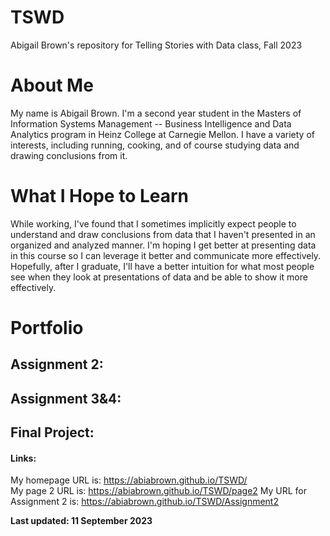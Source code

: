 # TSWD
Abigail Brown's repository for Telling Stories with Data class, Fall 2023

# About Me
My name is Abigail Brown. I'm a second year student in the Masters of Information Systems Management -- Business Intelligence and Data Analytics program in Heinz College at Carnegie Mellon. I have a variety of interests, including running, cooking, and of course studying data and drawing conclusions from it.

# What I Hope to Learn
While working, I've found that I sometimes implicitly expect people to understand and draw conclusions from data that I haven't presented in an organized and analyzed manner. I'm hoping I get better at presenting data in this course so I can leverage it better and communicate more effectively. Hopefully, after I graduate, I'll have a better intuition for what most people see when they look at presentations of data and be able to show it more effectively.

# Portfolio

## Assignment 2:

## Assignment 3&4:

## Final Project:


#### Links:
My homepage URL is: https://abiabrown.github.io/TSWD/  
My page 2 URL is: https://abiabrown.github.io/TSWD/page2
My URL for Assignment 2 is: https://abiabrown.github.io/TSWD/Assignment2

**Last updated: 11 September 2023**
